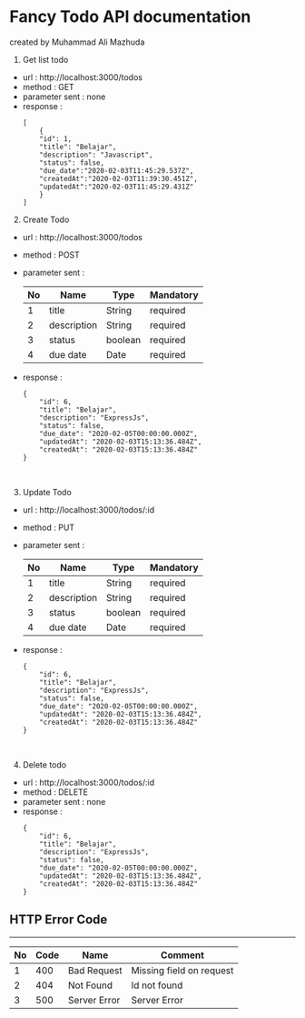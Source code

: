 # Fancy Todo API documentation
created by Muhammad Ali Mazhuda
<br>

1. Get list todo
* url : http://localhost:3000/todos
* method : GET
* parameter sent : none
* response : 
    ```
    [
        { 
        "id": 1,
        "title": "Belajar",
        "description": "Javascript",
        "status": false,
        "due_date":"2020-02-03T11:45:29.537Z",
        "createdAt":"2020-02-03T11:39:30.451Z",
        "updatedAt":"2020-02-03T11:45:29.431Z"
        }
    ]
    ```

2. Create Todo
* url : http://localhost:3000/todos
* method : POST
* parameter sent : 

    |No|Name        |Type   |Mandatory
    |--|------------|-------|---------
    | 1|title       |String |required
    | 2|description |String |required
    | 3|status      |boolean|required
    | 4|due date    |Date   |required
* response : 
    ```
    {
        "id": 6,
        "title": "Belajar",
        "description": "ExpressJs",
        "status": false,
        "due_date": "2020-02-05T00:00:00.000Z",
        "updatedAt": "2020-02-03T15:13:36.484Z",
        "createdAt": "2020-02-03T15:13:36.484Z"
    }
    ```
<br>

3. Update Todo
* url : http://localhost:3000/todos/:id
* method : PUT
* parameter sent : 
    
    |No|Name        |Type   |Mandatory
    |--|------------|-------|---------
    | 1|title       |String |required
    | 2|description |String |required
    | 3|status      |boolean|required
    | 4|due date    |Date   |required


* response : 
    ```
    {
        "id": 6,
        "title": "Belajar",
        "description": "ExpressJs",
        "status": false,
        "due_date": "2020-02-05T00:00:00.000Z",
        "updatedAt": "2020-02-03T15:13:36.484Z",
        "createdAt": "2020-02-03T15:13:36.484Z"
    }
    ```
<br>

4. Delete todo
* url : http://localhost:3000/todos/:id
* method : DELETE
* parameter sent : none
* response : 
    ```
    {
        "id": 6,
        "title": "Belajar",
        "description": "ExpressJs",
        "status": false,
        "due_date": "2020-02-05T00:00:00.000Z",
        "updatedAt": "2020-02-03T15:13:36.484Z",
        "createdAt": "2020-02-03T15:13:36.484Z"
    }
    ```


## HTTP Error Code
---

|No|Code    |Name           |Comment
|--|--------|---------------|---------
| 1|400     |Bad Request    |Missing field on request
| 2|404     |Not Found      |Id not found
| 3|500     |Server Error   |Server Error
